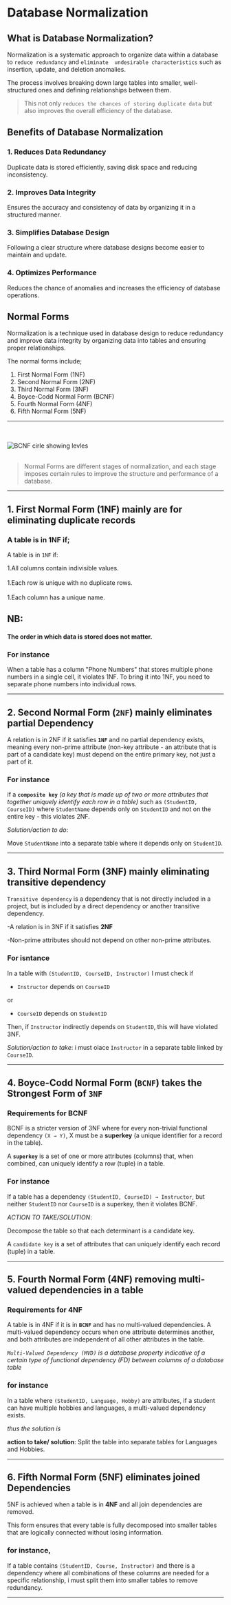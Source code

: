 # Database Normalization

## What is Database Normalization?

Normalization is a systematic approach to organize data within a database to `reduce redundancy` and `eliminate 
undesirable characteristics` such as insertion, update, and deletion anomalies.


The process involves breaking down large tables into smaller, well-structured ones and defining relationships 
between them. 

> This not only `reduces the chances of storing duplicate data` but also improves the overall efficiency
 of the database.

## Benefits of Database Normalization

### 1. Reduces Data Redundancy
Duplicate data is stored efficiently, saving disk space and reducing inconsistency.

### 2. Improves Data Integrity
Ensures the accuracy and consistency of data by organizing it in a structured manner.

### 3. Simplifies Database Design
Following a clear structure where database designs become easier to maintain and update.

### 4. Optimizes Performance
Reduces the chance of anomalies and increases the efficiency of database operations.

## Normal Forms

Normalization is a technique used in database design to reduce redundancy and improve data integrity by organizing data into tables and ensuring proper relationships.

The normal forms include;

1. First Normal Form (1NF)
1. Second Normal Form (2NF)
1. Third Normal Form (3NF)
1. Boyce-Codd Normal Form (BCNF)
1. Fourth Normal Form (4NF)
1. Fifth Normal Form (5NF)

---
<br></br>
![BCNF cirle showing levles](./bcnf.webp)
<br></br>


> Normal Forms are different stages of normalization, and each stage imposes certain rules to improve the structure and performance of a database.

---

## 1. First Normal Form (1NF) mainly are for eliminating duplicate records 

### A table is in 1NF if;

A table is in `1NF` if:

1.All columns contain indivisible values. <br></br>
1.Each row is unique with no duplicate rows.<br></br>
1.Each column has a unique name. 

## NB: 
####  The order in which data is stored does not matter. 

### For instance

When a table has a column "Phone Numbers" that stores multiple phone numbers in a single cell, it violates 1NF. To bring it into 1NF, you need to separate phone numbers into individual rows.

---

## 2. Second Normal Form (`2NF`) mainly eliminates partial Dependency


A relation is in 2NF if it satisfies <b>`1NF`</b> and no partial dependency exists, meaning every non-prime attribute (non-key attribute - an attribute that is part of a candidate key) must depend on the entire primary key, not just a part of it.

### For instance

if a **`composite key`** <em>(a key that is made up of two or more attributes that together uniquely identify each row in a table)</em> such as `(StudentID, CourseID)` where `StudentName` depends only on `StudentID` and not on the entire key - this violates 2NF.

*Solution/action to do*: 

Move `StudentName` into a separate table where it depends only on `StudentID`.

---

## 3. Third Normal Form (3NF) mainly eliminating transitive dependency 

 `Transitive dependency` is a dependency that is not directly included in a project, but is included by a direct dependency or another transitive dependency.

-A relation is in 3NF if it satisfies **2NF** 

-Non-prime attributes should not depend on other non-prime attributes.

### For isntance

In a table with `(StudentID, CourseID, Instructor)` I must check if

- `Instructor` depends on `CourseID`

or


- `CourseID` depends on `StudentID`


Then, if `Instructor` indirectly depends on `StudentID`, this will have violated 3NF.

*Solution/action to take*: i must olace `Instructor` in a separate table linked by `CourseID`.

---

## 4. Boyce-Codd Normal Form (`BCNF`) takes the Strongest Form of `3NF`


### Requirements for BCNF

BCNF is a stricter version of 3NF where for every non-trivial functional dependency `(X → Y)`, X must be a **superkey** (a unique identifier for a record in the table).

A **`superkey`**  is a set of one or more attributes (columns) that, when combined, can uniquely identify a row (tuple) in a table.

### For instance

If a table has a dependency `(StudentID, CourseID) → Instructor`, but neither `StudentID` nor `CourseID` is a superkey, then it violates BCNF.

*ACTION TO TAKE/SOLUTION*: 

Decompose the table so that each determinant is a candidate key.

A `candidate key` is a set of attributes that can uniquely identify each record (tuple) in a table.

---

## 5. Fourth Normal Form (4NF) removing multi-valued dependencies in a table


### Requirements for 4NF

A table is in 4NF if it is in **`BCNF`** and has no multi-valued dependencies. A multi-valued dependency occurs when one attribute determines another, and both attributes are independent of all other attributes in the table.

*`Multi-Valued Dependency (MVD)` is a database property indicative of a certain type of functional dependency (FD) between columns of a database table*

### for instance

In a table where `(StudentID, Language, Hobby)` are attributes, if a student can have multiple hobbies and languages, a multi-valued dependency exists.

*thus the solution is*

**action to take/ solution**: Split the table into separate tables for Languages and Hobbies.

---

## 6. Fifth Normal Form (5NF) eliminates joined Dependencies

5NF is achieved when a table is in **4NF** and all join dependencies are removed.

This form ensures that every table is fully decomposed into smaller tables that are logically connected without losing information.

### for instance,

If a table contains `(StudentID, Course, Instructor)` and there is a dependency where all combinations of these columns are needed for a specific relationship, i must split them into smaller tables to remove redundancy.

---
